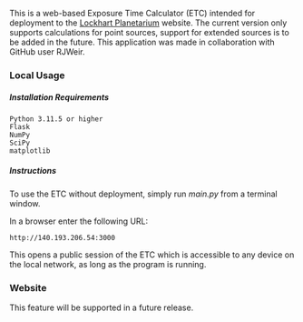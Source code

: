 This is a web-based Exposure Time Calculator (ETC) intended for deployment to the [Lockhart Planetarium](http://www.physics.umanitoba.ca/astro/?page_id=8) website. The current version only supports calculations for point sources, support for extended sources is to be added in the future. This application was made in collaboration with GitHub user RJWeir. 

### Local Usage
##### Installation Requirements

	Python 3.11.5 or higher
	Flask
	NumPy
	SciPy
	matplotlib

##### Instructions
To use the ETC without deployment, simply run *main.py* from a terminal window.

In a browser enter the following URL:

```
http://140.193.206.54:3000
```

This opens a public session of the ETC which is accessible to any device on the local network, as long as the program is running.

### Website
This feature will be supported in a future release. 
